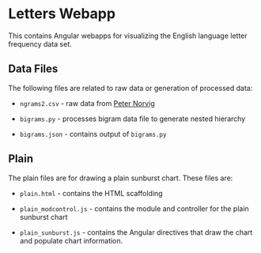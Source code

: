 # Letters Webapp

This contains Angular webapps for visualizing the English language
letter frequency data set.

## Data Files

The following files are related to raw data or generation of 
processed data:

* ```ngrams2.csv``` - raw data from [Peter Norvig](http://norvig.com/mayzner.html)

* ```bigrams.py``` - processes bigram data file to generate nested hierarchy

* ```bigrams.json``` - contains output of ```bigrams.py```

## Plain

The plain files are for drawing a plain sunburst chart. These files are:

* ```plain.html``` - contains the HTML scaffolding

* ```plain_modcontrol.js``` - contains the module and controller for the plain sunburst chart

* ```plain_sunburst.js``` - contains the Angular directives that draw the chart and populate chart information.




